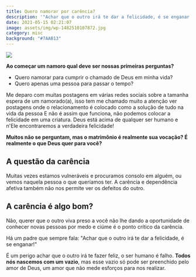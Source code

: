 ```yaml
---
title: Quero namorar por carência?
description: '"Achar que o outro irá te dar a felicidade, é se enganar!"'
date: 2021-05-15 02:21:07
image: assets/img/wp-1482510107872.jpg
category: misc
background: "#7AAB13"
---
```

![](assets/img/wp-1482510107872.jpg)

**Ao começar um namoro qual deve ser nossas primeiras perguntas?**

* Quero namorar para cumprir o chamado de Deus em minha vida?
* Quero apenas uma pessoa para passar o tempo?

Me deparo com muitas postagens em várias redes sociais sobre a tamanha espera de um namorado(a), isso tem me chamado muito a atenção ver postagens onde o relacionamento é colocado como a solução de tudo na vida da pessoa E não é assim que funciona, não podemos colocar a felicidade em uma criatura. Deus está acima de qualquer ser humano e n'Ele encontraremos a verdadeira felicidade!

**Muitos não se perguntam, mas o matrimônio é realmente sua vocação? É realmente o que Deus quer para você?**

## A questão da carência

Muitas vezes estamos vulneráveis e procuramos consolo em alguém, ou vemos naquela pessoa o que queríamos ter. A carência e dependência afetiva também não nos permite ver os defeitos do outro.

## A carência é algo bom?

Não, querer que o outro viva preso a você não lhe dando a oportunidade de conhecer novas pessoas por medo e ciúme é o ponto crítico da carência.

Há um padre que sempre fala: "Achar que o outro irá te dar a felicidade, é se enganar!"

É um perigo achar que o outro irá te fazer feliz, o ser humano é falho. **Todos nós nascemos com um vazio**, mas esse vazio só pode ser preenchido pelo amor de Deus, um amor que não mede esforços para nos realizar.